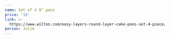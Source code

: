 ```yaml
---
name: Set of 4 8" pans
price: '15'
link: >-
  https://www.wilton.com/easy-layers-round-layer-cake-pans-set-4-piece/2105-0188.html#start=2
person: Julie
---
```


